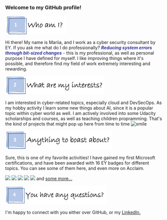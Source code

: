 ### Welcome to my GitHub profile! 

<img src="https://github.com/MariiaDen/MariiaDen/blob/master/%231_t.PNG" height=60>
<p>Hi there! My name is Mariia, and I work as a cyber security consultant by EY. If you ask me what do I do professionally? <span style="color: #333399;"><strong><em>Reducing system errors through bit-sized changes</em></strong></span> - this is my professional, as well as personal purpose I have defined for myself. I like improving things where it's possible, and therefore find my field of work extremely interesting and rewarding.</p>


<img src="https://github.com/MariiaDen/MariiaDen/blob/master/%232_t.PNG" height=60>
<p>I am interested in cyber-related topics, especially cloud and DevSecOps. As my hobby activity I learn some new things about AI, since it is a popular topic within cyber world as well. I am actively involved into some Udacity scholarships and courses, as well as teaching children propramming. That's the kind of projects that might pop up here from time to time <img src="https://html-online.com/editor/tinymce4_6_5/plugins/emoticons/img/smiley-smile.gif" alt="smile" /></em></strong></span></p>


<img src="https://github.com/MariiaDen/MariiaDen/blob/master/%233_t.PNG" height=60>
<p>Sure, this is one of my favorite activities! I have gained my first Microsoft certifications, and have been awarded with 16 EY badges for different topics. You can see some of them here, and even more on Acclaim.</p>


[<img src="https://images.youracclaim.com/size/680x680/images/6a254dad-77e5-4e71-8049-94e5c7a15981/azure-fundamentals-600x600.png" width=100>](https://www.youracclaim.com/badges/ab9fa309-f067-487e-bbeb-37af94e7a9ae) [<img src="https://images.youracclaim.com/size/680x680/images/5c96fc59-1174-4dd0-a5c1-56772e38d8c7/microsoft365-fundamentals-600x600.png" width=100>](https://www.youracclaim.com/badges/58ed8f21-1e14-4510-b42c-cb155664a5e9) [<img src="https://images.youracclaim.com/size/680x680/images/41a39fc9-9724-4e20-8fa1-f03bb788e99e/600X600_Silver-05.png" width=100>](https://www.youracclaim.com/badges/663004e4-7d12-4636-b3b8-adf236774844) [<img src="https://images.youracclaim.com/size/680x680/images/5acc56b1-8124-41f7-8a39-3b060e75e8e4/600X600_Silver-06.png" width=100>](https://www.youracclaim.com/badges/d182550c-6346-4a94-93ef-fe312a6f62ca) [<img src="https://images.youracclaim.com/size/680x680/images/810994f2-65cc-40eb-ab3a-175434cd291f/600X600_Silver-01.png" width=100>](https://www.youracclaim.com/badges/7a079236-82aa-4b96-83db-44b3b31d3bb9) and [some more...](https://www.youracclaim.com/users/mariia-denysenko.d07ffb04/badges)


<p><img src="https://github.com/MariiaDen/MariiaDen/blob/master/%234_t.PNG" height=60></p>
<p>I'm happy to connect with you either over GitHub, or my <a title="LinkedIn." href="https://www.linkedin.com/in/mariia-den/">LinkedIn.</a></p>

<!--
**MariiaDen/MariiaDen** is a ✨ _special_ ✨ repository because its `README.md` (this file) appears on your GitHub profile.

Here are some ideas to get you started:

- 🔭 I’m currently working on ...
- 🌱 I’m currently learning ...
- 👯 I’m looking to collaborate on ...
- 🤔 I’m looking for help with ...
- 💬 Ask me about ...
- 📫 How to reach me: ...
- 😄 Pronouns: ...
- ⚡ Fun fact: ...
-->
